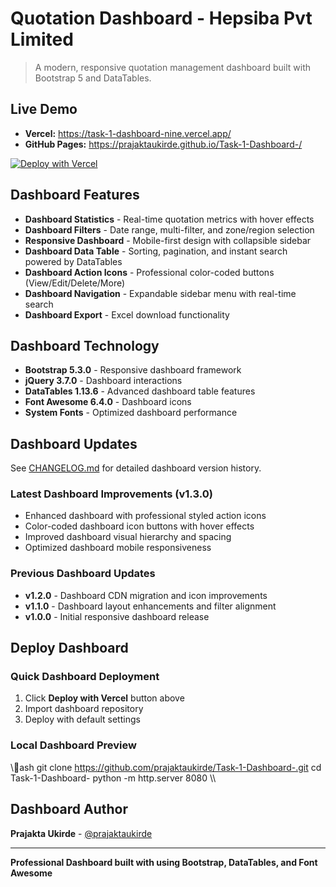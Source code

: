 ﻿# Quotation Dashboard - Hepsiba Pvt Limited

> A modern, responsive quotation management dashboard built with Bootstrap 5 and DataTables.

##  Live Demo

- **Vercel:** https://task-1-dashboard-nine.vercel.app/
- **GitHub Pages:** https://prajaktaukirde.github.io/Task-1-Dashboard-/

[![Deploy with Vercel](https://vercel.com/button)](https://vercel.com/new/clone?repository-url=https://github.com/prajaktaukirde/Task-1-Dashboard-)

##  Dashboard Features

-  **Dashboard Statistics** - Real-time quotation metrics with hover effects
-  **Dashboard Filters** - Date range, multi-filter, and zone/region selection  
-  **Responsive Dashboard** - Mobile-first design with collapsible sidebar
-  **Dashboard Data Table** - Sorting, pagination, and instant search powered by DataTables
-  **Dashboard Action Icons** - Professional color-coded buttons (View/Edit/Delete/More)
-  **Dashboard Navigation** - Expandable sidebar menu with real-time search
-  **Dashboard Export** - Excel download functionality

##  Dashboard Technology

- **Bootstrap 5.3.0** - Responsive dashboard framework
- **jQuery 3.7.0** - Dashboard interactions
- **DataTables 1.13.6** - Advanced dashboard table features
- **Font Awesome 6.4.0** - Dashboard icons
- **System Fonts** - Optimized dashboard performance

##  Dashboard Updates

See [CHANGELOG.md](CHANGELOG.md) for detailed dashboard version history.

### Latest Dashboard Improvements (v1.3.0)
-  Enhanced dashboard with professional styled action icons
-  Color-coded dashboard icon buttons with hover effects
-  Improved dashboard visual hierarchy and spacing
-  Optimized dashboard mobile responsiveness

### Previous Dashboard Updates
- **v1.2.0** - Dashboard CDN migration and icon improvements
- **v1.1.0** - Dashboard layout enhancements and filter alignment
- **v1.0.0** - Initial responsive dashboard release

##  Deploy Dashboard

### Quick Dashboard Deployment
1. Click **Deploy with Vercel** button above
2. Import dashboard repository
3. Deploy with default settings

### Local Dashboard Preview
\\\ash
git clone https://github.com/prajaktaukirde/Task-1-Dashboard-.git
cd Task-1-Dashboard-
python -m http.server 8080
\\\

##  Dashboard Author

**Prajakta Ukirde** - [@prajaktaukirde](https://github.com/prajaktaukirde)

---
**Professional Dashboard built with  using Bootstrap, DataTables, and Font Awesome**
